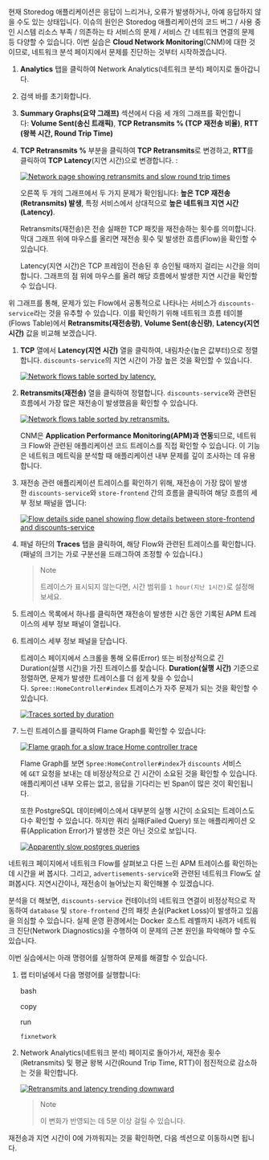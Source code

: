 현재 Storedog 애플리케이션은 응답이 느리거나, 오류가 발생하거나, 아예 응답하지 않을 수도 있는 상태입니다. 이슈의 원인은 Storedog 애플리케이션의 코드 버그 / 사용 중인 시스템 리소스 부족 / 의존하는 타 서비스의 문제 / 서비스 간 네트워크 연결의 문제 등 다양할 수 있습니다. 이번 실습은 **Cloud Network Monitoring**(CNM)에 대한 것이므로, 네트워크 분석 페이지에서 문제를 진단하는 것부터 시작하겠습니다.

1. **Analytics** 탭을 클릭하여 Network Analytics(네트워크 분석) 페이지로 돌아갑니다.
    
2. 검색 바를 초기화합니다.
    
3. **Summary Graphs(요약 그래프)** 섹션에서 다음 세 개의 그래프를 확인합니다: **Volume Sent(송신 트래픽)**, **TCP Retransmits % (TCP 재전송 비율)**, **RTT (왕복 시간, Round Trip Time)**
    
4. **TCP Retransmits %** 부분을 클릭하여 **TCP Retransmits**로 변경하고, **RTT**를 클릭하여 **TCP Latency**(지연 시간)으로 변경합니다. :
    
    [![Network page showing retransmits and slow round trip times](https://play.instruqt.com/assets/tracks/kccv27qqpk4s/c25ce6ac7ea3281cde2f91211769e450/assets/03-cnm/storedog_rtt_retransmits.png)](https://play.instruqt.com/assets/tracks/kccv27qqpk4s/c25ce6ac7ea3281cde2f91211769e450/assets/03-cnm/storedog_rtt_retransmits.png)
    
    오른쪽 두 개의 그래프에서 두 가지 문제가 확인됩니다: **높은 TCP 재전송(Retransmits) 발생**, 특정 서비스에서 상대적으로 **높은 네트워크 지연 시간(Latency)**.
    
    Retransmits(재전송)은 전송 실패한 TCP 패킷을 재전송하는 횟수를 의미합니다. 막대 그래프 위에 마우스를 올리면 재전송 횟수 및 발생한 흐름(Flow)을 확인할 수 있습니다.
    
    Latency(지연 시간)은 TCP 프레임이 전송된 후 승인될 때까지 걸리는 시간을 의미합니다. 그래프의 점 위에 마우스를 올려 해당 흐름에서 발생한 지연 시간을 확인할 수 있습니다.
    

위 그래프를 통해, 문제가 있는 Flow에서 공통적으로 나타나는 서비스가 `discounts-service`라는 것을 유추할 수 있습니다. 이를 확인하기 위해 네트워크 흐름 테이블(Flows Table)에서 **Retransmits(재전송량)**, **Volume Sent(송신량)**, **Latency(지연 시간)** 값을 비교해 보겠습니다.

1. **TCP** 열에서 **Latency(지연 시간)** 열을 클릭하여, 내림차순(높은 값부터)으로 정렬합니다. `discounts-service`의 지연 시간이 가장 높은 것을 확인할 수 있습니다.
    
    [![Network flows table sorted by latency.](https://play.instruqt.com/assets/tracks/kccv27qqpk4s/01cb5267a7634ef9515fccd14e035a60/assets/03-cnm/high_latency.png)](https://play.instruqt.com/assets/tracks/kccv27qqpk4s/01cb5267a7634ef9515fccd14e035a60/assets/03-cnm/high_latency.png)
    
2. **Retransmits(재전송)** 열을 클릭하여 정렬합니다. `discounts-service`와 관련된 흐름에서 가장 많은 재전송이 발생했음을 확인할 수 있습니다.
    
    [![Network flows table sorted by retransmits.](https://play.instruqt.com/assets/tracks/kccv27qqpk4s/191b66dcd9cf3599a8b8da2f9ea6061a/assets/03-cnm/high_retransmits.png)](https://play.instruqt.com/assets/tracks/kccv27qqpk4s/191b66dcd9cf3599a8b8da2f9ea6061a/assets/03-cnm/high_retransmits.png)
    
    CNM은 **Application Performance Monitoring(APM)과 연동**되므로, 네트워크 Flow와 관련된 애플리케이션 코드 트레이스를 직접 확인할 수 있습니다. 이 기능은 네트워크 메트릭을 분석할 때 애플리케이션 내부 문제를 깊이 조사하는 데 유용합니다.
    
3. 재전송 관련 애플리케이션 트레이스를 확인하기 위해, 재전송이 가장 많이 발생한 `discounts-service`와 `store-frontend` 간의 흐름을 클릭하여 해당 흐름의 세부 정보 패널을 엽니다:
    
    [![Flow details side panel showing flow details between store-frontend and discounts-service](https://play.instruqt.com/assets/tracks/kccv27qqpk4s/96f58575c777e68eb493727ec91e2018/assets/03-cnm/flow_detail_side_panel.png)](https://play.instruqt.com/assets/tracks/kccv27qqpk4s/96f58575c777e68eb493727ec91e2018/assets/03-cnm/flow_detail_side_panel.png)
    
4. 패널 하단의 **Traces** 탭을 클릭하여, 해당 Flow와 관련된 트레이스를 확인합니다. (패널의 크기는 가로 구분선을 드래그하여 조정할 수 있습니다.)
    
    > Note
    > 
    > 트레이스가 표시되지 않는다면, 시간 범위를 `1 hour(지난 1시간)`로 설정해 보세요.
    
5. 트레이스 목록에서 하나를 클릭하면 재전송이 발생한 시간 동안 기록된 APM 트레이스의 세부 정보 패널이 열립니다.
    
6. 트레이스 세부 정보 패널을 닫습니다.
    
    트레이스 페이지에서 스크롤을 통해 오류(Error) 또는 비정상적으로 긴 Duration(실행 시간)을 가진 트레이스를 찾습니다. **Duration(실행 시간)** 기준으로 정렬하면, 문제가 발생한 트레이스를 더 쉽게 찾을 수 있습니다. `Spree::HomeController#index` 트레이스가 자주 문제가 되는 것을 확인할 수 있습니다.
    
    [![Traces sorted by duration](https://play.instruqt.com/assets/tracks/kccv27qqpk4s/47f84775553bc6c869a8069e385e8214/assets/03-cnm/traces-by-duration.png)](https://play.instruqt.com/assets/tracks/kccv27qqpk4s/47f84775553bc6c869a8069e385e8214/assets/03-cnm/traces-by-duration.png)
    
7. 느린 트레이스를 클릭하여 Flame Graph를 확인할 수 있습니다:
    
    [![Flame graph for a slow trace Home controller trace](https://play.instruqt.com/assets/tracks/kccv27qqpk4s/4d9c8786a75eeb83f130bac6a1e3445f/assets/03-cnm/apm_discounts_span.png)](https://play.instruqt.com/assets/tracks/kccv27qqpk4s/4d9c8786a75eeb83f130bac6a1e3445f/assets/03-cnm/apm_discounts_span.png)
    
    Flame Graph를 보면 `Spree:HomeController#index`가 `discounts` 서비스에 `GET` 요청을 보내는 데 비정상적으로 긴 시간이 소요된 것을 확인할 수 있습니다. 애플리케이션 내부 오류는 없고, 응답을 기다리는 빈 Span이 많은 것이 확인됩니다.
    
    또한 PostgreSQL 데이터베이스에서 대부분의 실행 시간이 소요되는 트레이스도 다수 확인할 수 있습니다. 하지만 쿼리 실패(Failed Query) 또는 애플리케이션 오류(Application Error)가 발생한 것은 아닌 것으로 보입니다.
    
    [![Apparently slow postgres queries](https://play.instruqt.com/assets/tracks/kccv27qqpk4s/8c8bed70e6696e1c30817f55acabf0f5/assets/03-cnm/apparently_slow_postgres.png)](https://play.instruqt.com/assets/tracks/kccv27qqpk4s/8c8bed70e6696e1c30817f55acabf0f5/assets/03-cnm/apparently_slow_postgres.png)
    

네트워크 페이지에서 네트워크 Flow를 살펴보고 다른 느린 APM 트레이스를 확인하는데 시간을 써 봅시다. 그리고, `advertisements-service`와 관련된 네트워크 Flow도 살펴봅시다. 지연시간이나, 재전송이 늘어났는지 확인해볼 수 있겠습니다.

분석을 더 해보면, `discounts-service` 컨테이너의 네트워크 연결이 비정상적으로 작동하여 `database` 및 `store-frontend` 간의 패킷 손실(Packet Loss)이 발생하고 있음을 의심할 수 있습니다. 실제 운영 환경에서는 Docker 호스트 레벨까지 내려가 네트워크 진단(Network Diagnostics)을 수행하여 이 문제의 근본 원인을 파악해야 할 수도 있습니다.

이번 실습에서는 아래 명령어를 실행하여 문제를 해결할 수 있습니다.

1. 랩 터미널에서 다음 명령어를 실행합니다:
    
    bash
    
    copy
    
    run
    
    ```
    fixnetwork
    ```
    
2. Network Analytics(네트워크 분석) 페이지로 돌아가서, 재전송 횟수(Retransmits) 및 평균 왕복 시간(Round Trip Time, RTT)이 점진적으로 감소하는 것을 확인합니다.
    
    [![Retransmits and latency trending downward](https://play.instruqt.com/assets/tracks/kccv27qqpk4s/c6b1e2b246e4650d05f33001953e2b37/assets/03-cnm/retransmits_latency_downward.png)](https://play.instruqt.com/assets/tracks/kccv27qqpk4s/c6b1e2b246e4650d05f33001953e2b37/assets/03-cnm/retransmits_latency_downward.png)
    
    > Note
    > 
    > 이 변화가 반영되는 데 5분 이상 걸릴 수 있습니다.
    

재전송과 지연 시간이 0에 가까워지는 것을 확인하면, 다음 섹션으로 이동하시면 됩니다.